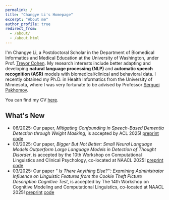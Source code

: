```yaml
---
permalink: /
title: "Changye Li's Homepage"
excerpt: "About me"
author_profile: true
redirect_from:
  - /about/
  - /about.html
---
```


I'm Changye Li, a Postdoctoral Scholar in the Department of Biomedical Informatics and Medical Education at the University of Washington, under Prof. [Trevor Cohen](https://bime.uw.edu/faculty/trevor-cohen/). My research interests include better adapting and developing **natural language processing (NLP)** and **automatic speech recognition (ASR)** models with biomedical/clinical and behavioral data. I recently obtained my Ph.D. in Health Informatics from the University of Minnesota, where I was very fortunate to be advised by Professor [Serguei Pakhomov](https://www.pharmacy.umn.edu/bio/institute-of-personalized-medi/serguei-pakhomov).

You can find my CV [here](https://changyeli.github.io/files/cv_academic.pdf).



## What's New

- 06/2025: Our paper, *Mitigating Confounding in Speech-Based Dementia Detection through Weight Masking*, is accepted by ACL 2025! [preprint](https://arxiv.org/abs/2506.05610) [code](https://github.com/LinguisticAnomalies/DualFilter)
- 03/2025: Our paper, *Bigger But Not Better: Small Neural Language Models Outperform Large Language Models in Detection of Thought Disorder*, is accepted by the 10th Workshop on Computational Linguistics and Clinical Psychology, co-located at NAACL 2025! [preprint](https://arxiv.org/abs/2503.20103) [code](https://github.com/LinguisticAnomalies/small-lm-sliding-windows)
- 03/2025: Our paper *" Is There Anything Else?'': Examining Administrator Influence on Linguistic Features from the Cookie Theft Picture Description Cognitive Test*, is accepted by The 14th Workshop on Cognitive Modeling and Computational Linguistics, co-located at NAACL 2025! [preprint](https://arxiv.org/abs/2503.20104) [code](https://github.com/LinguisticAnomalies/turns)

